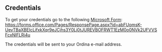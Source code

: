 ## Credentials
To get your credentials go to the following [Microsoft Form](https://forms.office.com/Pages/ResponsePage.aspx?id=abFUomsK-UevTBaXBEIcLifxkXqr9eJCjhs3Y0Lj0tJUREVBOFRWT1EzM0o0NVk2UFVVSFcxNlFLRi4u):   
https://forms.office.com/Pages/ResponsePage.aspx?id=abFUomsK-UevTBaXBEIcLifxkXqr9eJCjhs3Y0Lj0tJUREVBOFRWT1EzM0o0NVk2UFVVSFcxNlFLRi4u

The credentials will be sent to your Ordina e-mail address.